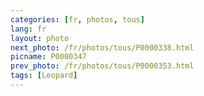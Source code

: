 ```yaml
---
categories: [fr, photos, tous]
lang: fr
layout: photo
next_photo: /fr/photos/tous/P0000338.html
picname: P0000347
prev_photo: /fr/photos/tous/P0000353.html
tags: [Leopard]
---
```

